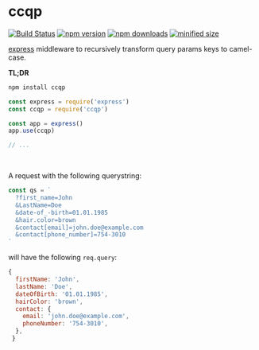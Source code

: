# **ccqp**

[![Build Status](https://travis-ci.org/monojack/ccqp.svg?branch=master)](https://travis-ci.org/monojack/ccqp)
[![npm version](https://img.shields.io/npm/v/ccqp.svg)](https://www.npmjs.com/package/ccqp)
[![npm downloads](https://img.shields.io/npm/dm/ccqp.svg)](https://www.npmjs.com/package/ccqp)
[![minified size](https://badgen.net/bundlephobia/min/ccqp)](https://bundlephobia.com/result?p=ccqp@latest)

[express](https://expressjs.com/) middleware to recursively transform query params keys to camel-case.

**TL;DR**

```sh
npm install ccqp
```

```js
const express = require('express')
const ccqp = require('ccqp')

const app = express()
app.use(ccqp)

// ...
```

&nbsp;

A request with the following querystring:

```js
const qs = `
  ?first_name=John
  &LastName=Doe
  &date-of_-birth=01.01.1985
  &hair.color=brown
  &contact[email]=john.doe@example.com
  &contact[phone_number]=754-3010
`
```

will have the following `req.query`:

```js
{
  firstName: 'John',
  lastName: 'Doe',
  dateOfBirth: '01.01.1985',
  hairColor: 'brown',
  contact: {
    email: 'john.doe@example.com',
    phoneNumber: '754-3010',
  },
 }
```

&nbsp;
